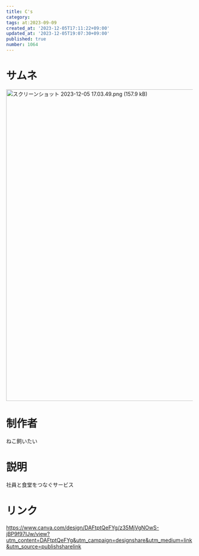 ```yaml
---
title: C's
category:
tags: at:2023-09-09
created_at: '2023-12-05T17:11:22+09:00'
updated_at: '2023-12-05T19:07:30+09:00'
published: true
number: 1064
---
```


# サムネ
<img width="843" alt="スクリーンショット 2023-12-05 17.03.49.png (157.9 kB)" src="https://img.esa.io/uploads/production/attachments/19973/2023/12/05/148415/87e6f449-3c19-4425-a8df-9f7bd5830a55.png">

# 制作者
ねこ飼いたい

# 説明
社員と食堂をつなぐサービス

# リンク
https://www.canva.com/design/DAFtptQeFYg/z35MjVgNOwS-jBP9f97IJw/view?utm_content=DAFtptQeFYg&utm_campaign=designshare&utm_medium=link&utm_source=publishsharelink
